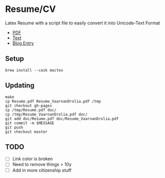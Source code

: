 Resume/CV
=========

Latex Resume with a script file to easily convert it into Unicode-Text Format

* [PDF](http://vellvisher.github.io/resume/doc/Resume_VaarnanDrolia.pdf)
* [Text](http://github.com/vellvisher/resume/raw/master/Resume_VaarnanDrolia.txt)
* [Blog Entry](http://vaarnan.com/pumpin-my-resume-geek-style.html)

## Setup

`brew install --cask mactex`

## Updating

```
make
cp Resume.pdf Resume_VaarnanDrolia.pdf /tmp
git checkout gh-pages
cp /tmp/Resume.pdf doc/
cp /tmp/Resume_VaarnanDrolia.pdf doc/
git add doc/Resume.pdf doc/Resume_VaarnanDrolia.pdf
git commit -m $MESSAGE
git push
git checkout master
```

## TODO

+ [ ] Link color is broken
+ [ ] Need to remove things > 10y
+ [ ] Add in more citizenship stuff
